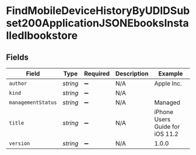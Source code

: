 # FindMobileDeviceHistoryByUDIDSubset200ApplicationJSONEbooksInstalledIbookstore


## Fields

| Field                           | Type                            | Required                        | Description                     | Example                         |
| ------------------------------- | ------------------------------- | ------------------------------- | ------------------------------- | ------------------------------- |
| `author`                        | *string*                        | :heavy_minus_sign:              | N/A                             | Apple Inc.                      |
| `kind`                          | *string*                        | :heavy_minus_sign:              | N/A                             |                                 |
| `managementStatus`              | *string*                        | :heavy_minus_sign:              | N/A                             | Managed                         |
| `title`                         | *string*                        | :heavy_minus_sign:              | N/A                             | iPhone Users Guide for iOS 11.2 |
| `version`                       | *string*                        | :heavy_minus_sign:              | N/A                             | 1.0.0                           |